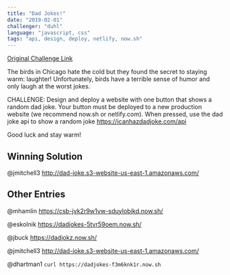```yaml
---
title: "Dad Jokes!"
date: "2019-02-01"
challenger: "duhl"
language: "javascript, css"
tags: "api, design, deploy, netlify, now.sh"
---
```


<p>
	<a href="https://dadjokes.now.sh/" target="_blank">
  		Original Challenge Link
	</a>
</p>

The birds in Chicago hate the cold but they found the secret to staying warm: laughter! Unfortunately, birds have a terrible sense of humor and only laugh at the worst jokes.

CHALLENGE: Design and deploy a website with one button that shows a random dad joke. Your button must be deployed to a new production website (we recommend now.sh or netlify.com). When pressed, use the dad joke api to show a random joke https://icanhazdadjoke.com/api

Good luck and stay warm!

## Winning Solution

@jmitchell3 http://dad-joke.s3-website-us-east-1.amazonaws.com/

## Other Entries

@mhamlin https://csb-jvk2r9w1vw-sduylobikd.now.sh/

@eskolnik https://dadjokes-5tvr59oem.now.sh/

@jbuck https://dadjokz.now.sh/

@jmitchell3 http://dad-joke.s3-website-us-east-1.amazonaws.com/

@dhartman1 `curl https://dadjokes-f3m6knk1r.now.sh`
